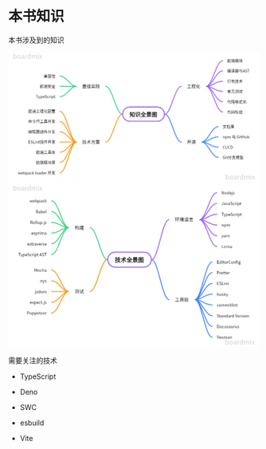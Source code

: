 # 本书知识

本书涉及到的知识

<img src="./知识全景图.png">

<img src="./技术全景图.png">

需要关注的技术

- TypeScript

- Deno

- SWC

- esbuild

- Vite
